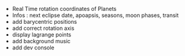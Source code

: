 - Real Time rotation coordinates of Planets
- Infos : next eclipse date, apoapsis, seasons, moon phases, transit
- add barycentric positions
- add correct rotation axis
- display lagrange points
- add background music
- add dev console